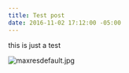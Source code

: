 ```yaml
---
title: Test post
date: 2016-11-02 17:12:00 -05:00
---
```


this is just a test

![maxresdefault.jpg](/uploads/maxresdefault.jpg)